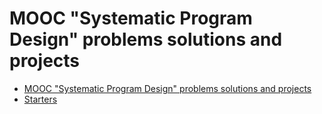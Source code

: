 # MOOC "Systematic Program Design" problems solutions and projects

- [MOOC "Systematic Program Design" problems solutions and projects](https://learning.edx.org/course/course-v1:UBCx+SPD1x+2T2015)
- [Starters](https://github.com/ossu/spd-starters/tree/main)
